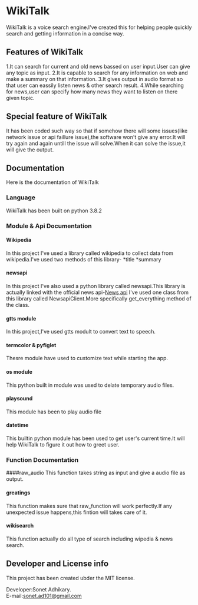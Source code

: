 # WikiTalk

WikiTalk is a voice search engine.I've created this for helping people quickly search and getting information in a concise way.

## Features of WikiTalk
1.It can search for current and old news bassed on user input.User can give any topic as input.
2.It is capable to search for any information on web and make a summary on that information.
3.It gives output in audio format so that user can eassily listen news & other search result.
4.While searching for news,user can specify how many news they want to listen on there given topic.

## Special feature of WikiTalk
It has been coded such way so that if somehow there will some issues(like network issue or api faillure issue),the software won't give any error.It will try again and again untill the issue will solve.When it can solve the issue,it will give the output.

## Documentation
Here is the documentation of WikiTalk

### Language
WikiTalk has been built on python 3.8.2

### Module &  Api Documentation

#### Wikipedia
In this project I've used a library called wikipedia to collect data from wikipedia.I've used two methods of this library-
*title
*summary

#### newsapi
In this project I've also used a python library called newsapi.This library is actually linked with the official news api-[News api](https://newsapi.org/)
I've used one class from this library called NewsapiClient.More specifically get_everything method of the class.

#### gtts module
In this project,I've used gtts modult to convert text to speech.

#### termcolor & pyfiglet
Thesre module have used to customize text while starting the app.

#### os module
This python built in module was used to delate temporary audio files.

#### playsound
This module has been to play audio file 

#### datetime
This builtin python module has been used to get user's current time.It will help WikiTalk to figure it out how to greet user.

### Function Documentation

####raw_audio
This function takes string as input and give a audio file as output.

#### greatings
This function makes sure that raw_function will work perfectly.If any unexpected issue happens,this fintion will takes care of it.

#### wikisearch
This function actually do all type of search including wipedia & news search.

## Developer and License info
This project has been created ubder the MIT license.

Developer:Sonet Adhikary.  
E-mail:sonet.ad101@gmail.com


